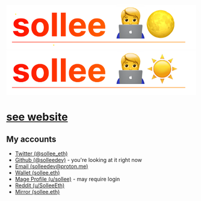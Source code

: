 ![Sollee](./assets/20221011_172709_name_header_darksollee.svg#gh-dark-mode-only)
![Sollee](./assets/20221011_172709_name_headersollee.svg#gh-light-mode-only)

# [see website](https://sollee.eth.limo)

## My accounts

- [Twitter (@sollee_eth)](https://twitter.com/sollee_eth)
- [Github (@solleedev)](https://github.com/solleedev) - you're looking at it right now
- [Email (solleedev@proton.me)](mailto://solleedev@proton.me)
- [Wallet (sollee.eth)](https://etherscan.io/address/sollee.eth)
- [Mage Profile (u/sollee)](https://mage.space/u/sollee) - may require login
- [Reddit (u/SolleeEth)](https://reddit.com/u/SolleeEth)
- [Mirror (sollee.eth)](https://mirror.xyz/sollee.eth)
